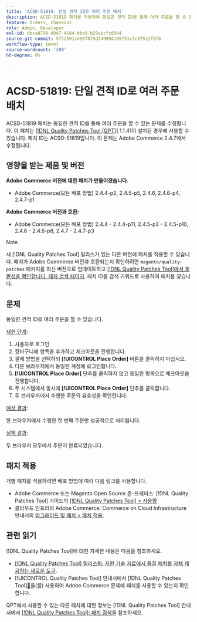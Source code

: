 ```yaml
---
title: 'ACSD-51819: 단일 견적 ID로 여러 주문 배치'
description: ACSD-51819 패치를 적용하여 동일한 견적 ID를 통해 여러 주문을 할 수 있는 Adobe Commerce 문제를 해결합니다.
feature: Orders, Checkout
role: Admin, Developer
exl-id: dbca8790-d947-4104-bba9-b29abcfc0344
source-git-commit: 5f22591c499f0f5d349994195731c7c87512f5f0
workflow-type: tm+mt
source-wordcount: '389'
ht-degree: 0%

---
```


# ACSD-51819: 단일 견적 ID로 여러 주문 배치

ACSD-51819 패치는 동일한 견적 ID를 통해 여러 주문을 할 수 있는 문제를 수정합니다. 이 패치는 [[!DNL Quality Patches Tool (QPT)]](https://experienceleague.adobe.com/en/docs/commerce-knowledge-base/kb/announcements/commerce-announcements/magento-quality-patches-released-new-tool-to-self-serve-quality-patches) 1.1.41이 설치된 경우에 사용할 수 있습니다. 패치 ID는 ACSD-51819입니다. 이 문제는 Adobe Commerce 2.4.7에서 수정됩니다.

## 영향을 받는 제품 및 버전

**Adobe Commerce 버전에 대한 패치가 만들어졌습니다.**

* Adobe Commerce(모든 배포 방법) 2.4.4-p2, 2.4.5-p5, 2.4.6, 2.4.6-p4, 2.4.7-p1

**Adobe Commerce 버전과 호환:**

* Adobe Commerce(모든 배포 방법) 2.4.4 - 2.4.4-p11, 2.4.5-p3 - 2.4.5-p10, 2.4.6 - 2.4.6-p8, 2.4.7 - 2.4.7-p3

>[!NOTE]
>
>새 [!DNL Quality Patches Tool] 릴리스가 있는 다른 버전에 패치를 적용할 수 있습니다. 패치가 Adobe Commerce 버전과 호환되는지 확인하려면 `magento/quality-patches` 패키지를 최신 버전으로 업데이트하고 [[!DNL Quality Patches Tool]에서 호환성을 확인합니다. 패치 검색 페이지](https://experienceleague.adobe.com/tools/commerce-quality-patches/index.html). 패치 ID를 검색 키워드로 사용하여 패치를 찾습니다.

## 문제

동일한 견적 ID로 여러 주문을 할 수 있습니다.

<u>재현 단계</u>:

1. 사용자로 로그인
1. 장바구니에 항목을 추가하고 체크아웃을 진행합니다.
1. 결제 방법을 선택하되 **[!UICONTROL Place Order]** 버튼을 클릭하지 마십시오.
1. 다른 브라우저에서 동일한 계정에 로그인합니다.
1. **[!UICONTROL Place Order]** 단추를 클릭하지 않고 동일한 항목으로 체크아웃을 진행합니다.
1. 두 시스템에서 동시에 **[!UICONTROL Place Order]** 단추를 클릭합니다.
1. 두 브라우저에서 수행한 주문의 유효성을 확인합니다.

<u>예상 결과</u>:

한 브라우저에서 수행한 첫 번째 주문만 성공적으로 처리됩니다.

<u>실제 결과</u>:

두 브라우저 모두에서 주문이 완료되었습니다.

## 패치 적용

개별 패치를 적용하려면 배포 방법에 따라 다음 링크를 사용합니다.

* Adobe Commerce 또는 Magento Open Source 온-프레미스: [!DNL Quality Patches Tool] 가이드의 [[!DNL Quality Patches Tool] > 사용량](/help/tools/quality-patches-tool/usage.md)
* 클라우드 인프라의 Adobe Commerce: Commerce on Cloud Infrastructure 안내서의 [업그레이드 및 패치 > 패치 적용](https://experienceleague.adobe.com/docs/commerce-cloud-service/user-guide/develop/upgrade/apply-patches.html).

## 관련 읽기

[!DNL Quality Patches Tool]에 대한 자세한 내용은 다음을 참조하세요.

* [[!DNL Quality Patches Tool] 릴리스됨: 지원 기술 자료에서 품질 패치를 자체 제공하는 새로운 도구](https://experienceleague.adobe.com/en/docs/commerce-knowledge-base/kb/announcements/commerce-announcements/magento-quality-patches-released-new-tool-to-self-serve-quality-patches).
* [!UICONTROL Quality Patches Tool] 안내서에서  [!DNL Quality Patches Tool][&#128279;](/help/tools/quality-patches-tool/patches-available-in-qpt/check-patch-for-magento-issue-with-magento-quality-patches.md)을(를) 사용하여 Adobe Commerce 문제에 패치를 사용할 수 있는지 확인합니다.


QPT에서 사용할 수 있는 다른 패치에 대한 정보는 [!DNL Quality Patches Tool] 안내서에서 [[!DNL Quality Patches Tool]: 패치 검색](https://experienceleague.adobe.com/tools/commerce-quality-patches/index.html)을 참조하세요.
